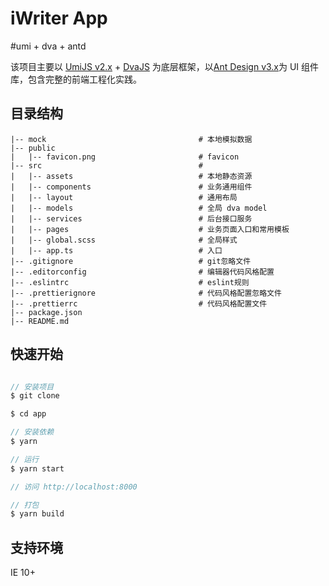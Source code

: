 # iWriter App

#umi + dva + antd

该项目主要以 [UmiJS v2.x](https://v2.umijs.org/zh/) + [DvaJS](https://dvajs.com/) 为底层框架，以[Ant Design v3.x](https://3x.ant.design/index-cn)为 UI 组件库，包含完整的前端工程化实践。


## 目录结构

    |-- mock                                  # 本地模拟数据
    |-- public                                
    |   |-- favicon.png                       # favicon
    |-- src                                   # 
    |   |-- assets                            # 本地静态资源
    |   |-- components                        # 业务通用组件
    |   |-- layout                            # 通用布局
    |   |-- models                            # 全局 dva model
    |   |-- services                          # 后台接口服务
    |   |-- pages                             # 业务页面入口和常用模板
    |   |-- global.scss                       # 全局样式
    |   |-- app.ts                            # 入口
    |-- .gitignore                            # git忽略文件
    |-- .editorconfig                         # 编辑器代码风格配置
    |-- .eslintrc                             # eslint规则
    |-- .prettierignore                       # 代码风格配置忽略文件
    |-- .prettierrc                           # 代码风格配置文件
    |-- package.json                          
    |-- README.md                              

## 快速开始

```javascript

// 安装项目
$ git clone 

$ cd app

// 安装依赖
$ yarn

// 运行
$ yarn start  

// 访问 http://localhost:8000

// 打包
$ yarn build

```

## 支持环境
IE 10+
